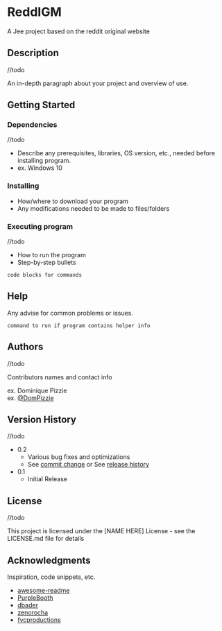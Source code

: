 # ReddIGM

A Jee project based on the reddit original website

## Description
//todo

An in-depth paragraph about your project and overview of use.

## Getting Started

### Dependencies
//todo

* Describe any prerequisites, libraries, OS version, etc., needed before installing program.
* ex. Windows 10

### Installing

* How/where to download your program
* Any modifications needed to be made to files/folders

### Executing program
//todo

* How to run the program
* Step-by-step bullets
```
code blocks for commands
```

## Help

Any advise for common problems or issues.
```
command to run if program contains helper info
```

## Authors
//todo

Contributors names and contact info

ex. Dominique Pizzie  
ex. [@DomPizzie](https://twitter.com/dompizzie)

## Version History
//todo

* 0.2
    * Various bug fixes and optimizations
    * See [commit change]() or See [release history]()
* 0.1
    * Initial Release

## License
//todo

This project is licensed under the [NAME HERE] License - see the LICENSE.md file for details

## Acknowledgments

Inspiration, code snippets, etc.
* [awesome-readme](https://github.com/matiassingers/awesome-readme)
* [PurpleBooth](https://gist.github.com/PurpleBooth/109311bb0361f32d87a2)
* [dbader](https://github.com/dbader/readme-template)
* [zenorocha](https://gist.github.com/zenorocha/4526327)
* [fvcproductions](https://gist.github.com/fvcproductions/1bfc2d4aecb01a834b46)
